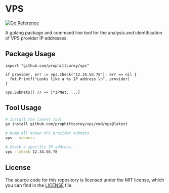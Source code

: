 # VPS

[![Go Reference](https://pkg.go.dev/badge/github.com/prophittcorey/vps.svg)](https://pkg.go.dev/github.com/prophittcorey/vps)

A golang package and command line tool for the analysis and identification of
VPS provider IP addresses.

## Package Usage

```golang
import "github.com/prophittcorey/vps"

if provider, err := vps.Check("12.34.56.78"); err == nil {
  fmt.Printf("Looks like a %s IP address.\n", provider)
}

vps.Subnets() // => [*IPNet, ...]
```

## Tool Usage

```bash
# Install the latest tool.
go install github.com/prophittcorey/vps/cmd/vps@latest

# Dump all known VPS provider subnets.
vps --subnets

# Check a specific IP address.
vps --check 12.34.56.78
```

## License

The source code for this repository is licensed under the MIT license, which you can
find in the [LICENSE](LICENSE.md) file.
